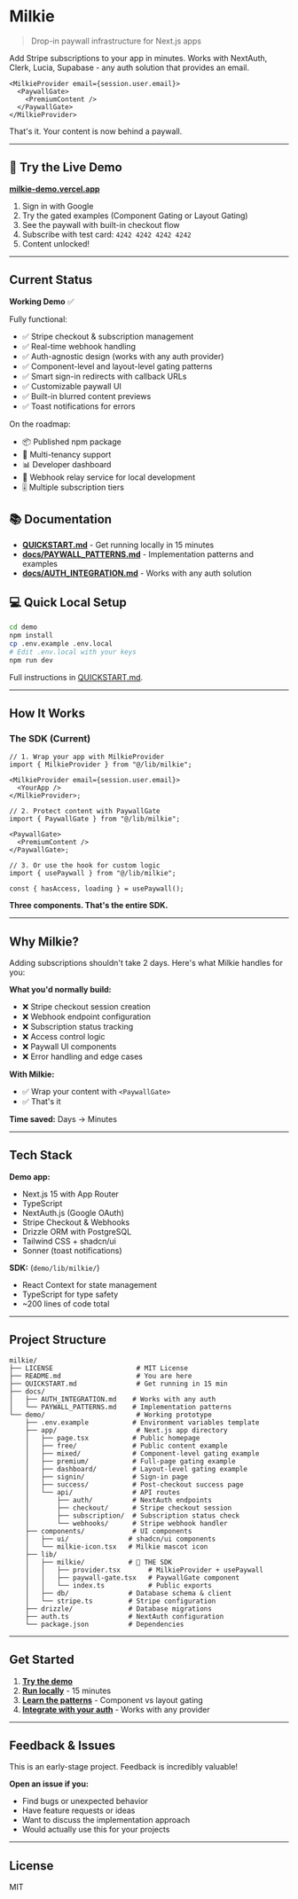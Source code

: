 # Milkie

> Drop-in paywall infrastructure for Next.js apps

Add Stripe subscriptions to your app in minutes. Works with NextAuth, Clerk, Lucia, Supabase - any auth solution that provides an email.

```tsx
<MilkieProvider email={session.user.email}>
  <PaywallGate>
    <PremiumContent />
  </PaywallGate>
</MilkieProvider>
```

That's it. Your content is now behind a paywall.

---

## 🚀 Try the Live Demo

**[milkie-demo.vercel.app](https://milkie-demo.vercel.app)**

1. Sign in with Google
2. Try the gated examples (Component Gating or Layout Gating)
3. See the paywall with built-in checkout flow
4. Subscribe with test card: `4242 4242 4242 4242`
5. Content unlocked!

---

## Current Status

**Working Demo** ✅

Fully functional:

- ✅ Stripe checkout & subscription management
- ✅ Real-time webhook handling
- ✅ Auth-agnostic design (works with any auth provider)
- ✅ Component-level and layout-level gating patterns
- ✅ Smart sign-in redirects with callback URLs
- ✅ Customizable paywall UI
- ✅ Built-in blurred content previews
- ✅ Toast notifications for errors

On the roadmap:

- 📦 Published npm package
- 🏢 Multi-tenancy support
- 📊 Developer dashboard
- 🔄 Webhook relay service for local development
- 🎚️ Multiple subscription tiers

## 📚 Documentation

- **[QUICKSTART.md](QUICKSTART.md)** - Get running locally in 15 minutes
- **[docs/PAYWALL_PATTERNS.md](docs/PAYWALL_PATTERNS.md)** - Implementation patterns and examples
- **[docs/AUTH_INTEGRATION.md](docs/AUTH_INTEGRATION.md)** - Works with any auth solution

## 💻 Quick Local Setup

```bash
cd demo
npm install
cp .env.example .env.local
# Edit .env.local with your keys
npm run dev
```

Full instructions in [QUICKSTART.md](QUICKSTART.md).

---

## How It Works

### The SDK (Current)

```tsx
// 1. Wrap your app with MilkieProvider
import { MilkieProvider } from "@/lib/milkie";

<MilkieProvider email={session.user.email}>
  <YourApp />
</MilkieProvider>;

// 2. Protect content with PaywallGate
import { PaywallGate } from "@/lib/milkie";

<PaywallGate>
  <PremiumContent />
</PaywallGate>;

// 3. Or use the hook for custom logic
import { usePaywall } from "@/lib/milkie";

const { hasAccess, loading } = usePaywall();
```

**Three components. That's the entire SDK.**

---

## Why Milkie?

Adding subscriptions shouldn't take 2 days. Here's what Milkie handles for you:

**What you'd normally build:**

- ❌ Stripe checkout session creation
- ❌ Webhook endpoint configuration
- ❌ Subscription status tracking
- ❌ Access control logic
- ❌ Paywall UI components
- ❌ Error handling and edge cases

**With Milkie:**

- ✅ Wrap your content with `<PaywallGate>`
- ✅ That's it

**Time saved:** Days → Minutes

---

## Tech Stack

**Demo app:**

- Next.js 15 with App Router
- TypeScript
- NextAuth.js (Google OAuth)
- Stripe Checkout & Webhooks
- Drizzle ORM with PostgreSQL
- Tailwind CSS + shadcn/ui
- Sonner (toast notifications)

**SDK:** (`demo/lib/milkie/`)

- React Context for state management
- TypeScript for type safety
- ~200 lines of code total

---

## Project Structure

```
milkie/
├── LICENSE                     # MIT License
├── README.md                   # You are here
├── QUICKSTART.md               # Get running in 15 min
├── docs/
│   ├── AUTH_INTEGRATION.md    # Works with any auth
│   └── PAYWALL_PATTERNS.md    # Implementation patterns
└── demo/                       # Working prototype
    ├── .env.example           # Environment variables template
    ├── app/                    # Next.js app directory
    │   ├── page.tsx           # Public homepage
    │   ├── free/              # Public content example
    │   ├── mixed/             # Component-level gating example
    │   ├── premium/           # Full-page gating example
    │   ├── dashboard/         # Layout-level gating example
    │   ├── signin/            # Sign-in page
    │   ├── success/           # Post-checkout success page
    │   └── api/               # API routes
    │       ├── auth/          # NextAuth endpoints
    │       ├── checkout/      # Stripe checkout session
    │       ├── subscription/  # Subscription status check
    │       └── webhooks/      # Stripe webhook handler
    ├── components/            # UI components
    │   ├── ui/               # shadcn/ui components
    │   └── milkie-icon.tsx   # Milkie mascot icon
    ├── lib/
    │   ├── milkie/           # 🚀 THE SDK
    │   │   ├── provider.tsx       # MilkieProvider + usePaywall
    │   │   ├── paywall-gate.tsx   # PaywallGate component
    │   │   └── index.ts           # Public exports
    │   ├── db/               # Database schema & client
    │   └── stripe.ts         # Stripe configuration
    ├── drizzle/              # Database migrations
    ├── auth.ts               # NextAuth configuration
    └── package.json          # Dependencies
```

---

## Get Started

1. **[Try the demo](https://milkie-demo.vercel.app)**
2. **[Run locally](QUICKSTART.md)** - 15 minutes
3. **[Learn the patterns](docs/PAYWALL_PATTERNS.md)** - Component vs layout gating
4. **[Integrate with your auth](docs/AUTH_INTEGRATION.md)** - Works with any provider

---

## Feedback & Issues

This is an early-stage project. Feedback is incredibly valuable!

**Open an issue if you:**

- Find bugs or unexpected behavior
- Have feature requests or ideas
- Want to discuss the implementation approach
- Would actually use this for your projects

---

## License

MIT
